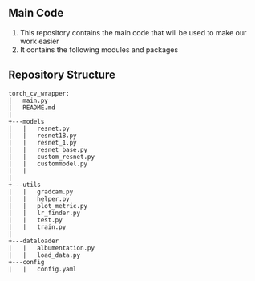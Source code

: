 ## Main Code

1. This repository contains the main code that will be used to make our work easier
2. It contains the following modules and packages

## Repository Structure
```
torch_cv_wrapper:
|   main.py
|   README.md
|
+---models
|   |   resnet.py
|   |   resnet18.py
|   |   resnet_1.py
|   |   resnet_base.py
|   |   custom_resnet.py
|   |   custommodel.py
|   |
|
+---utils
|   |   gradcam.py
|   |   helper.py
|   |   plot_metric.py
|   |   lr_finder.py
|   |   test.py
|   |   train.py
|
+---dataloader
|   |   albumentation.py
|   |   load_data.py
+---config
|   |   config.yaml

```
